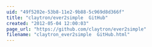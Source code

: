 ```yaml
---
uid: "49f5202e-53b8-11e2-9b88-5c969d8d366f"
title: "claytron/ever2simple  GitHub"
created: "2012-05-04 12:00:03"
page_url: "https://github.com/claytron/ever2simple"
filename: "claytron_ever2simple  GitHub.html"
---
```

